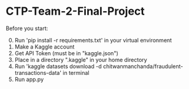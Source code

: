 # CTP-Team-2-Final-Project

Before you start:

0. Run 'pip install -r requirements.txt' in your virtual environment
1. Make a Kaggle account
2. Get API Token (must be in "kaggle.json")
3. Place in a directory ".kaggle" in your home directory
4. Run 'kaggle datasets download -d chitwanmanchanda/fraudulent-transactions-data' in terminal
5. Run app.py